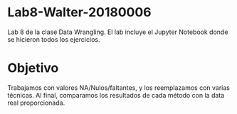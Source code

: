 # Lab8-Walter-20180006
Lab 8 de la clase Data Wrangling. El lab incluye el Jupyter Notebook donde se hicieron todos los ejercicios.

# Objetivo
Trabajamos con valores NA/Nulos/faltantes, y los reemplazamos con varias técnicas. Al final, comparamos los resultados de cada método con la data real proporcionada.
